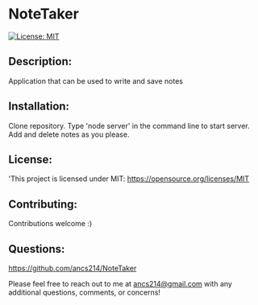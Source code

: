 # NoteTaker 
  
  [![License: MIT](https://img.shields.io/badge/License-MIT-yellow.svg)](https://opensource.org/licenses/MIT)

 
  ## Description: 
  Application that can be used to write and save notes

  ## Installation: 
  Clone repository. Type 'node server' in the command line to start server. Add and delete notes as you please.

  ## License: 
  'This project is licensed under MIT: https://opensource.org/licenses/MIT

  ## Contributing: 
  Contributions welcome :) 

  ## Questions: 
  https://github.com/ancs214/NoteTaker

  Please feel free to reach out to me at ancs214@gmail.com with any additional questions, comments, or concerns!
